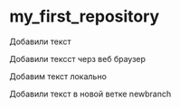# my_first_repository

Добавили текст

Добавили тексст черз веб браузер

Добавим текст локально

Добавили текст в новой ветке newbranch